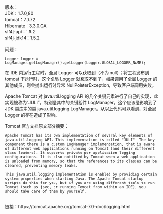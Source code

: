 版本：
<br>
JDK：1.7.0_80 <br>
tomcat：7.0.72 <br>
Hibernate：3.3.0.GA <br>
slf4j-api：1.5.2 <br>
slf4j-jdk14：1.5.2
<br><br>
问题：
<br>
```
Logger logger = LogManager.getLogManager().getLogger(Logger.GLOBAL_LOGGER_NAME);
```
在 IDE 内运行工程时，全局 Logger 可以获取到（不为 null）；将工程发布到 tomcat 下运行时，这个全局 Logger 就获取不到了，如果调用了全局 Logger 的其他成员，则会抛出运行时异常 NullPointerException，导致客户端调用失败。
<br><br>
Apache Tomcat 对 java.util.logging API 的几个关键元素进行了自己的实现，此实现被称为“JULI”。特别是其中的关键组件 LogManager。这个应该是影响到了 JDK 类库中的类 java.util.logging.LogManager。从以上代码可以看到，对全局 Logger 的存在造成了影响。
<br><br>
Tomcat 官方文档原文部分摘要：
```
Apache Tomcat has its own implementation of several key elements of java.util.logging API. This implementation is called "JULI". The key component there is a custom LogManager implementation, that is aware of different web applications running on Tomcat (and their different class loaders). It supports private per-application logging configurations. It is also notified by Tomcat when a web application is unloaded from memory, so that the references to its classes can be cleared, preventing memory leaks. 

This java.util.logging implementation is enabled by providing certain system properties when starting Java. The Apache Tomcat startup scripts do this for you, but if you are using different tools to run Tomcat (such as jsvc, or running Tomcat from within an IDE), you should take care of them by yourself. 
```
<br>
链接：https://tomcat.apache.org/tomcat-7.0-doc/logging.html